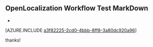 ## OpenLocalization Workflow Test MarkDown
* 

[AZURE.INCLUDE [a3f82225-2cd0-4bbb-8ff8-3a80dc920a96](calleeMd1.md)]

 
thanks!